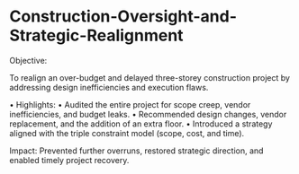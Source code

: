 # Construction-Oversight-and-Strategic-Realignment
Objective:

To realign an over-budget and delayed three-storey construction project by addressing design inefficiencies and execution flaws.

•	Highlights:
• Audited the entire project for scope creep, vendor inefficiencies, and budget leaks.
• Recommended design changes, vendor replacement, and the addition of an extra floor.
• Introduced a strategy aligned with the triple constraint model (scope, cost, and time).

Impact:
Prevented further overruns, restored strategic direction, and enabled timely project recovery.



